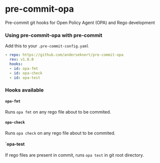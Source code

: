 # pre-commit-opa

Pre-commit git hooks for Open Policy Agent (OPA) and Rego development

### Using pre-commit-opa with pre-commit

Add this to your `.pre-commit-config.yaml`

```yaml
- repo: https://github.com/anderseknert/pre-commit-opa
  rev: v1.0.0
  hooks:
  - id: opa-fmt
  - id: opa-check
  - id: opa-test
```

### Hooks available

#### `opa-fmt`
Runs `opa fmt` on any rego file about to be commited.

#### `opa-check`
Runs `opa check` on any rego file about to be commited.

#### `opa-test
If rego files are present in commit, runs `opa test` in git root directory.
